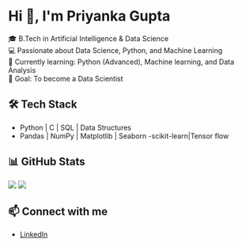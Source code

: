 # Hi 👋, I'm Priyanka Gupta
🎓 B.Tech in Artificial Intelligence & Data Science   
💻 Passionate about Data Science, Python, and Machine Learning  
🌱 Currently learning: Python (Advanced), Machine learning, and Data Analysis  
🎯 Goal: To become a Data Scientist  

## 🛠️ Tech Stack
- Python |  C | SQL | Data Structures  
- Pandas | NumPy | Matplotlib | Seaborn 
-scikit-learn|Tensor flow 

## 📊 GitHub Stats
![](https://github-readme-stats.vercel.app/api?username=Priyankagupta35&show_icons=true&theme=tokyonight)
![](https://github-readme-streak-stats.herokuapp.com/?user=Priyankagupta35&theme=tokyonight)

## 📫 Connect with me
- [LinkedIn](https://www.linkedin.com/in/priyanka-gupta-1st-244260295?utm_source=share&utm_campaign=share_via&utm_content=profile&utm_medium=android_app)